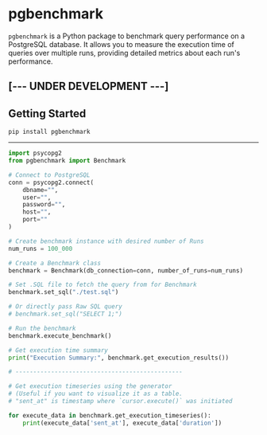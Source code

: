 # pgbenchmark

`pgbenchmark` is a Python package to benchmark query performance on a PostgreSQL database. It allows you to measure the
execution time of queries over multiple runs, providing detailed metrics about each run's performance.

## [--- UNDER DEVELOPMENT ---]

## Getting Started

```shell
pip install pgbenchmark
```

---

```python
import psycopg2
from pgbenchmark import Benchmark

# Connect to PostgreSQL
conn = psycopg2.connect(
    dbname="",
    user="",
    password="",
    host="",
    port=""
)

# Create benchmark instance with desired number of Runs
num_runs = 100_000

# Create a Benchmark class
benchmark = Benchmark(db_connection=conn, number_of_runs=num_runs)

# Set .SQL file to fetch the query from for Benchmark
benchmark.set_sql("./test.sql")

# Or directly pass Raw SQL query
# benchmark.set_sql("SELECT 1;")

# Run the benchmark
benchmark.execute_benchmark()

# Get execution time summary
print("Execution Summary:", benchmark.get_execution_results())

# -----------------------------------------------

# Get execution timeseries using the generator
# (Useful if you want to visualize it as a table.
# "sent_at" is timestamp where `cursor.execute()` was initiated

for execute_data in benchmark.get_execution_timeseries():
    print(execute_data['sent_at'], execute_data['duration'])

```
